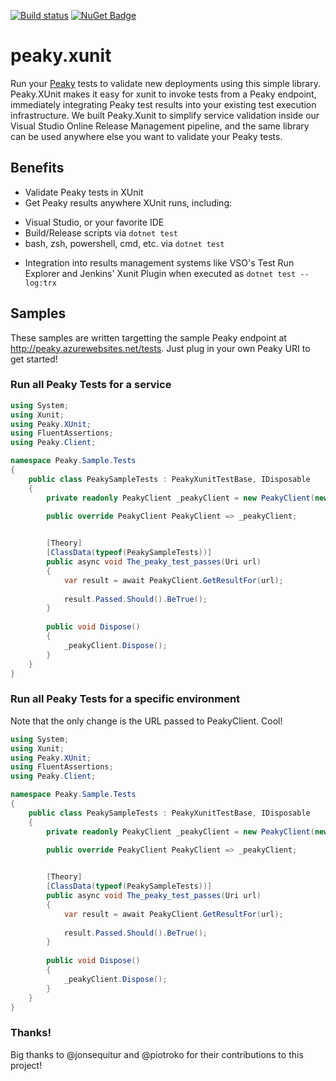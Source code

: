 [![Build status](https://ci.appveyor.com/api/projects/status/kf2mh9ecqlpyxmme?svg=true)](https://ci.appveyor.com/project/PeakyTests/peaky-xunit)
[![NuGet Badge](https://buildstats.info/nuget/peaky.xunit?includePreReleases=true)](https://www.nuget.org/packages/peaky.xunit)


# peaky.xunit
Run your [Peaky](https://github.com/PeakyTests/Peaky) tests to validate new deployments using this simple library. 
Peaky.XUnit makes it easy for xunit to invoke tests from a Peaky endpoint, immediately integrating Peaky test results into your existing test execution infrastructure.
We built Peaky.Xunit to simplify service validation inside our Visual Studio Online Release Management pipeline, and the same library can be used anywhere else you want to validate your Peaky tests.

## Benefits
* Validate Peaky tests in XUnit
* Get Peaky results anywhere XUnit runs, including:
 - Visual Studio, or your favorite IDE   
 - Build/Release scripts via `dotnet test`
 - bash, zsh, powershell, cmd, etc. via `dotnet test`
* Integration into results management systems like VSO's Test Run Explorer and Jenkins' Xunit Plugin when executed as `dotnet test --log:trx`

## Samples
These samples are written targetting the sample Peaky endpoint at http://peaky.azurewebsites.net/tests. Just plug in your own Peaky URI to get started!

### Run all Peaky Tests for a service
```csharp
using System;
using Xunit;
using Peaky.XUnit;
using FluentAssertions;
using Peaky.Client;

namespace Peaky.Sample.Tests
{
    public class PeakySampleTests : PeakyXunitTestBase, IDisposable
    {
        private readonly PeakyClient _peakyClient = new PeakyClient(new Uri("https://peaky.azurewebsites.net/tests"));

        public override PeakyClient PeakyClient => _peakyClient;
        

        [Theory]
        [ClassData(typeof(PeakySampleTests))]
        public async void The_peaky_test_passes(Uri url)
        {
            var result = await PeakyClient.GetResultFor(url);
            
            result.Passed.Should().BeTrue();
        }
        
        public void Dispose()
        {
            _peakyClient.Dispose();
        }
    }
}
```

### Run all Peaky Tests for a specific environment
Note that the only change is the URL passed to PeakyClient. Cool!
```csharp
using System;
using Xunit;
using Peaky.XUnit;
using FluentAssertions;
using Peaky.Client;

namespace Peaky.Sample.Tests
{
    public class PeakySampleTests : PeakyXunitTestBase, IDisposable
    {
        private readonly PeakyClient _peakyClient = new PeakyClient(new Uri("https://peaky.azurewebsites.net/tests/prod"));

        public override PeakyClient PeakyClient => _peakyClient;
        

        [Theory]
        [ClassData(typeof(PeakySampleTests))]
        public async void The_peaky_test_passes(Uri url)
        {
            var result = await PeakyClient.GetResultFor(url);
            
            result.Passed.Should().BeTrue();
        }
        
        public void Dispose()
        {
            _peakyClient.Dispose();
        }
    }
}
```

### Thanks!
Big thanks to @jonsequitur and @piotroko for their contributions to this project!
